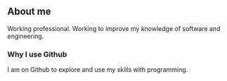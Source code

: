 ## About me

Working professional. Working to improve my knowledge of software and engineering. 

### Why I use Github
I am on Github to explore and use my skills with programming. 
